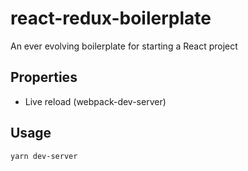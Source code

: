 # react-redux-boilerplate
An ever evolving boilerplate for starting a React project

## Properties
- Live reload (webpack-dev-server)

## Usage
`yarn dev-server`


<!-- # What's missing?
A bunch of stuff you may or may not need:

- CSS processor(s)
- Routing
- Flux/Redux/MobX
- Server-side rendering
- Database
- AJAX / Networking -->

